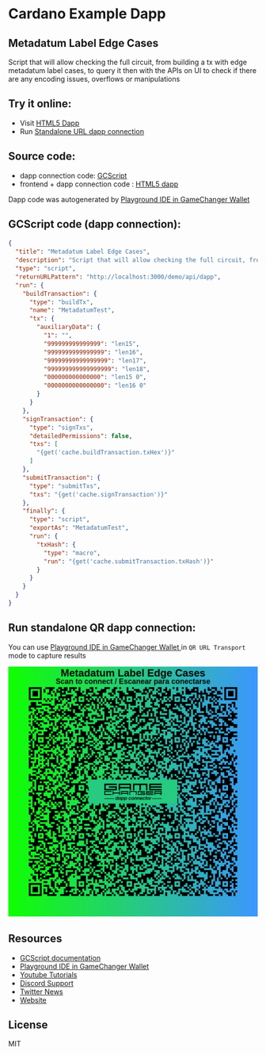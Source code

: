 
# Cardano Example Dapp

## **Metadatum Label Edge Cases**

Script that will allow checking the full circuit, from building a tx with edge metadatum label cases, to query it then with the APIs on UI to check if there are any encoding issues, overflows or manipulations


## Try it online: 

-  Visit [HTML5 Dapp](https://gamechangerfinance.github.io/gamechanger.wallet/examples/Metadatum%20Label%20Edge%20Cases.html)
-  Run [Standalone URL dapp connection](https://beta-wallet.gamechanger.finance/api/2/run/1-H4sIAAAAAAAAA3WS32vbMBDH_5XDL-0gxC5j3Za3sg1W6CBs7dPow0U-x2Ky5Emn1Sbkf59OrkedZgKDrM_dfe_XoWDNhopN8Y0Ya-TYwR3uyMCXek_wCQOFYlXUFJTXPWtnk-mPfAdukeFJGwNojHsC1ZL6pe0-AYImpnelvYqaV9B418EualMLR-AhOXILJCLdP2WTlZWIroAd_I7kR9AiRXbykNg329sAzsLDrRhlWdCNIE-A8tkRyCqX1XQIUeK5P-SblGdy9dCh1X00KBVJgTz20oSpyvTviaO3D9_vtshMXqpumftNWRqn0LQu8OZtVVVlTZ0rsddljX0vjjHZHopc671HG1BNXTvMGhMakq3FbtH5ewqizYNYYxy00ejHz8goD1fJNNGPy5MeDdmrd6_JjK7PoJm9P8dm-CHBanlmNahesxleJ3g8HldF0Ht7vgWZDNNiMWpD9ZZ8lwaVp7Fp0ASSPqT7z-KwJ768UJjmvD5t65qHrzRcvDkWjyIYd53m_0hOLIvmwIu4J6lKwBSv0TZt9vgyyrwfNPTO8004M77nDUiZYWhf-HaovJv5Uv007_XknNOQ8xcm680ypgMAAA)

## Source code:

- dapp connection code: [GCScript](Metadatum%20Label%20Edge%20Cases.gcscript)
- frontend + dapp connection code : [HTML5 dapp](Metadatum%20Label%20Edge%20Cases.html)

Dapp code was autogenerated by [Playground IDE in GameChanger Wallet ](https://beta-wallet.gamechanger.finance/playground)

## GCScript code (dapp connection):
```json
{
  "title": "Metadatum Label Edge Cases",
  "description": "Script that will allow checking the full circuit, from building a tx with edge metadatum label cases, to query it then with the APIs on UI to check if there are any encoding issues, overflows or manipulations",
  "type": "script",
  "returnURLPattern": "http://localhost:3000/demo/api/dapp",
  "run": {
    "buildTransaction": {
      "type": "buildTx",
      "name": "MetadatumTest",
      "tx": {
        "auxiliaryData": {
          "1": "",
          "999999999999999": "len15",
          "9999999999999999": "len16",
          "99999999999999999": "len17",
          "999999999999999999": "len18",
          "000000000000000": "len15 0",
          "0000000000000000": "len16 0"
        }
      }
    },
    "signTransaction": {
      "type": "signTxs",
      "detailedPermissions": false,
      "txs": [
        "{get('cache.buildTransaction.txHex')}"
      ]
    },
    "submitTransaction": {
      "type": "submitTxs",
      "txs": "{get('cache.signTransaction')}"
    },
    "finally": {
      "type": "script",
      "exportAs": "MetadatumTest",
      "run": {
        "txHash": {
          "type": "macro",
          "run": "{get('cache.submitTransaction.txHash')}"
        }
      }
    }
  }
}
```

## Run standalone QR dapp connection: 

You can use [Playground IDE in GameChanger Wallet ](https://beta-wallet.gamechanger.finance/playground) in `QR URL Transport` mode to capture results

[![This GCScript/URL is too large! make it shorter uploading parts to GCFS. Unable to generate QR code](Metadatum%20Label%20Edge%20Cases.png)](https://gamechangerfinance.github.io/gamechanger.wallet/examples/Metadatum%20Label%20Edge%20Cases.png)

## Resources
- [GCScript documentation](https://beta-wallet.gamechanger.finance/doc/api/v2/api.html)
- [Playground IDE in GameChanger Wallet ](https://beta-wallet.gamechanger.finance/playground)
- [Youtube Tutorials](https://www.youtube.com/@gamechanger.finance)
- [Discord Support](https://discord.gg/vpbfyRaDKG)
- [Twitter News](https://twitter.com/GameChangerOk)
- [Website](https://gamechanger.finance)

## License
MIT 
    
